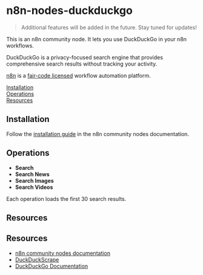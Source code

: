 # n8n-nodes-duckduckgo

>  Additional features will be added in the future. Stay tuned for updates!

This is an n8n community node. It lets you use DuckDuckGo in your n8n workflows.

DuckDuckGo is a privacy-focused search engine that provides comprehensive search results without tracking your activity.

[n8n](https://n8n.io/) is a [fair-code licensed](https://docs.n8n.io/reference/license/) workflow automation platform.

[Installation](#installation)  
[Operations](#operations)  
[Resources](#resources)

## Installation

Follow the [installation guide](https://docs.n8n.io/integrations/community-nodes/installation/) in the n8n community nodes documentation.

## Operations

- **Search**
- **Search News**
- **Search Images**
- **Search Videos**

Each operation loads the first 30 search results.

## Resources

## Resources

* [n8n community nodes documentation](https://docs.n8n.io/integrations/community-nodes/)
* [DuckDuckScrape](https://duck-duck-scrape.js.org/)
* [DuckDuckGo Documentation](https://duckduckgo.com/)
